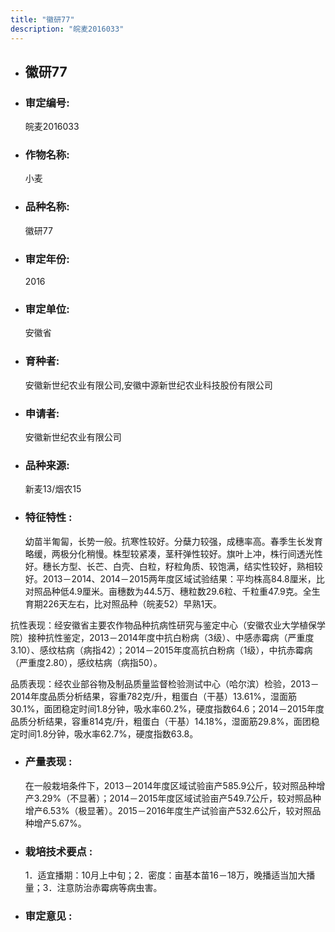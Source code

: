```yaml
---
title: "徽研77"
description: "皖麦2016033"
---
```

* ## 徽研77
* ###  审定编号:  
   皖麦2016033

*  ### 作物名称:  
   小麦

*   ###  品种名称: 
    徽研77

*   ### 审定年份: 
    2016

*   ### 审定单位:  
    安徽省

*   ### 育种者:  
    安徽新世纪农业有限公司,安徽中源新世纪农业科技股份有限公司

*   ### 申请者:  
    安徽新世纪农业有限公司

*   ### 品种来源:  
    新麦13/烟农15


*   ### 特征特性 : 
    幼苗半匍匐，长势一般。抗寒性较好。分蘖力较强，成穗率高。春季生长发育略缓，两极分化稍慢。株型较紧凑，茎秆弹性较好。旗叶上冲，株行间透光性好。穗长方型、长芒、白壳、白粒，籽粒角质、较饱满，结实性较好，熟相较好。2013－2014、2014－2015两年度区域试验结果：平均株高84.8厘米，比对照品种低4.9厘米。亩穗数为44.5万、穗粒数29.6粒、千粒重47.9克。全生育期226天左右，比对照品种（皖麦52）早熟1天。
抗性表现：经安徽省主要农作物品种抗病性研究与鉴定中心（安徽农业大学植保学院）接种抗性鉴定，2013－2014年度中抗白粉病（3级）、中感赤霉病（严重度3.10）、感纹枯病（病指42）；2014－2015年度高抗白粉病（1级），中抗赤霉病（严重度2.80），感纹枯病（病指50）。
品质表现：经农业部谷物及制品质量监督检验测试中心（哈尔滨）检验，2013－2014年度品质分析结果，容重782克/升，粗蛋白（干基）13.61%，湿面筋30.1%，面团稳定时间1.8分钟，吸水率60.2%，硬度指数64.6；2014－2015年度品质分析结果，容重814克/升，粗蛋白（干基）14.18%，湿面筋29.8%，面团稳定时间1.8分钟，吸水率62.7%，硬度指数63.8。


*   ### 产量表现 : 
    在一般栽培条件下，2013－2014年度区域试验亩产585.9公斤，较对照品种增产3.29%（不显著）；2014－2015年度区域试验亩产549.7公斤，较对照品种增产6.53%（极显著）。2015－2016年度生产试验亩产532.6公斤，较对照品种增产5.67%。


*   ### 栽培技术要点 : 
    1．适宜播期：10月上中旬；2．密度：亩基本苗16－18万，晚播适当加大播量；3．注意防治赤霉病等病虫害。


*   ### 审定意见 : 
    
